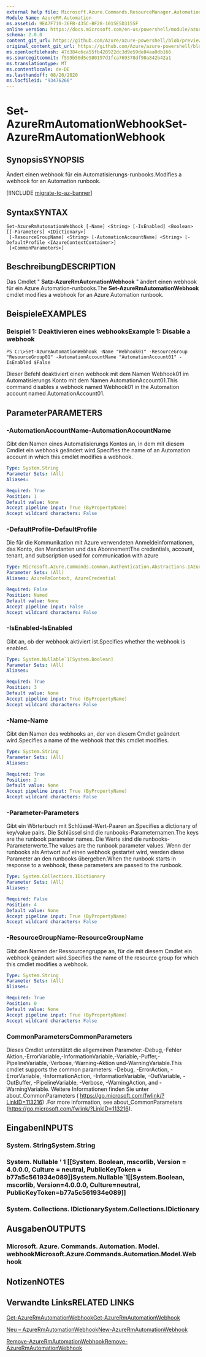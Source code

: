 ```yaml
---
external help file: Microsoft.Azure.Commands.ResourceManager.Automation.dll-Help.xml
Module Name: AzureRM.Automation
ms.assetid: 9EA7F710-36FB-435C-BF28-1015E5D3155F
online version: https://docs.microsoft.com/en-us/powershell/module/azurerm.automation/set-azurermautomationwebhook
schema: 2.0.0
content_git_url: https://github.com/Azure/azure-powershell/blob/preview/src/ResourceManager/Automation/Commands.Automation/help/Set-AzureRMAutomationWebhook.md
original_content_git_url: https://github.com/Azure/azure-powershell/blob/preview/src/ResourceManager/Automation/Commands.Automation/help/Set-AzureRMAutomationWebhook.md
ms.openlocfilehash: 47d384c6ca55fb428922dc3d9e59de84aa0db166
ms.sourcegitcommit: f599b50d5e980197d1fca769378df90a842b42a1
ms.translationtype: MT
ms.contentlocale: de-DE
ms.lasthandoff: 08/20/2020
ms.locfileid: "93476266"
---
```

# <span data-ttu-id="ae145-101">Set-AzureRmAutomationWebhook</span><span class="sxs-lookup"><span data-stu-id="ae145-101">Set-AzureRmAutomationWebhook</span></span>

## <span data-ttu-id="ae145-102">Synopsis</span><span class="sxs-lookup"><span data-stu-id="ae145-102">SYNOPSIS</span></span>
<span data-ttu-id="ae145-103">Ändert einen webhook für ein Automatisierungs-runbooks.</span><span class="sxs-lookup"><span data-stu-id="ae145-103">Modifies a webhook for an Automation runbook.</span></span>

[!INCLUDE [migrate-to-az-banner](../../includes/migrate-to-az-banner.md)]

## <span data-ttu-id="ae145-104">Syntax</span><span class="sxs-lookup"><span data-stu-id="ae145-104">SYNTAX</span></span>

```
Set-AzureRmAutomationWebhook [-Name] <String> [-IsEnabled] <Boolean> [[-Parameters] <IDictionary>]
 [-ResourceGroupName] <String> [-AutomationAccountName] <String> [-DefaultProfile <IAzureContextContainer>]
 [<CommonParameters>]
```

## <span data-ttu-id="ae145-105">Beschreibung</span><span class="sxs-lookup"><span data-stu-id="ae145-105">DESCRIPTION</span></span>
<span data-ttu-id="ae145-106">Das Cmdlet " **Satz-AzureRmAutomationWebhook** " ändert einen webhook für ein Azure Automation-runbooks.</span><span class="sxs-lookup"><span data-stu-id="ae145-106">The **Set-AzureRmAutomationWebhook** cmdlet modifies a webhook for an Azure Automation runbook.</span></span>

## <span data-ttu-id="ae145-107">Beispiele</span><span class="sxs-lookup"><span data-stu-id="ae145-107">EXAMPLES</span></span>

### <span data-ttu-id="ae145-108">Beispiel 1: Deaktivieren eines webhooks</span><span class="sxs-lookup"><span data-stu-id="ae145-108">Example 1: Disable a webhook</span></span>
```
PS C:\>Set-AzureAutomationWebhook -Name "Webhook01" -ResourceGroup "ResourceGroup01" -AutomationAccountName "AutomationAccount01" -IsEnabled $False
```

<span data-ttu-id="ae145-109">Dieser Befehl deaktiviert einen webhook mit dem Namen Webhook01 im Automatisierungs Konto mit dem Namen AutomationAccount01.</span><span class="sxs-lookup"><span data-stu-id="ae145-109">This command disables a webhook named Webhook01 in the Automation account named AutomationAccount01.</span></span>

## <span data-ttu-id="ae145-110">Parameter</span><span class="sxs-lookup"><span data-stu-id="ae145-110">PARAMETERS</span></span>

### <span data-ttu-id="ae145-111">-AutomationAccountName</span><span class="sxs-lookup"><span data-stu-id="ae145-111">-AutomationAccountName</span></span>
<span data-ttu-id="ae145-112">Gibt den Namen eines Automatisierungs Kontos an, in dem mit diesem Cmdlet ein webhook geändert wird.</span><span class="sxs-lookup"><span data-stu-id="ae145-112">Specifies the name of an Automation account in which this cmdlet modifies a webhook.</span></span>

```yaml
Type: System.String
Parameter Sets: (All)
Aliases:

Required: True
Position: 1
Default value: None
Accept pipeline input: True (ByPropertyName)
Accept wildcard characters: False
```

### <span data-ttu-id="ae145-113">-DefaultProfile</span><span class="sxs-lookup"><span data-stu-id="ae145-113">-DefaultProfile</span></span>
<span data-ttu-id="ae145-114">Die für die Kommunikation mit Azure verwendeten Anmeldeinformationen, das Konto, den Mandanten und das Abonnement</span><span class="sxs-lookup"><span data-stu-id="ae145-114">The credentials, account, tenant, and subscription used for communication with azure</span></span>

```yaml
Type: Microsoft.Azure.Commands.Common.Authentication.Abstractions.IAzureContextContainer
Parameter Sets: (All)
Aliases: AzureRmContext, AzureCredential

Required: False
Position: Named
Default value: None
Accept pipeline input: False
Accept wildcard characters: False
```

### <span data-ttu-id="ae145-115">-IsEnabled</span><span class="sxs-lookup"><span data-stu-id="ae145-115">-IsEnabled</span></span>
<span data-ttu-id="ae145-116">Gibt an, ob der webhook aktiviert ist.</span><span class="sxs-lookup"><span data-stu-id="ae145-116">Specifies whether the webhook is enabled.</span></span>

```yaml
Type: System.Nullable`1[System.Boolean]
Parameter Sets: (All)
Aliases:

Required: True
Position: 3
Default value: None
Accept pipeline input: True (ByPropertyName)
Accept wildcard characters: False
```

### <span data-ttu-id="ae145-117">-Name</span><span class="sxs-lookup"><span data-stu-id="ae145-117">-Name</span></span>
<span data-ttu-id="ae145-118">Gibt den Namen des webhooks an, der von diesem Cmdlet geändert wird.</span><span class="sxs-lookup"><span data-stu-id="ae145-118">Specifies a name of the webhook that this cmdlet modifies.</span></span>

```yaml
Type: System.String
Parameter Sets: (All)
Aliases:

Required: True
Position: 2
Default value: None
Accept pipeline input: True (ByPropertyName)
Accept wildcard characters: False
```

### <span data-ttu-id="ae145-119">-Parameter</span><span class="sxs-lookup"><span data-stu-id="ae145-119">-Parameters</span></span>
<span data-ttu-id="ae145-120">Gibt ein Wörterbuch mit Schlüssel-Wert-Paaren an.</span><span class="sxs-lookup"><span data-stu-id="ae145-120">Specifies a dictionary of key/value pairs.</span></span>
<span data-ttu-id="ae145-121">Die Schlüssel sind die runbooks-Parameternamen.</span><span class="sxs-lookup"><span data-stu-id="ae145-121">The keys are the runbook parameter names.</span></span>
<span data-ttu-id="ae145-122">Die Werte sind die runbooks-Parameterwerte.</span><span class="sxs-lookup"><span data-stu-id="ae145-122">The values are the runbook parameter values.</span></span>
<span data-ttu-id="ae145-123">Wenn der runbooks als Antwort auf einen webhook gestartet wird, werden diese Parameter an den runbooks übergeben.</span><span class="sxs-lookup"><span data-stu-id="ae145-123">When the runbook starts in response to a webhook, these parameters are passed to the runbook.</span></span>

```yaml
Type: System.Collections.IDictionary
Parameter Sets: (All)
Aliases:

Required: False
Position: 4
Default value: None
Accept pipeline input: True (ByPropertyName)
Accept wildcard characters: False
```

### <span data-ttu-id="ae145-124">-ResourceGroupName</span><span class="sxs-lookup"><span data-stu-id="ae145-124">-ResourceGroupName</span></span>
<span data-ttu-id="ae145-125">Gibt den Namen der Ressourcengruppe an, für die mit diesem Cmdlet ein webhook geändert wird.</span><span class="sxs-lookup"><span data-stu-id="ae145-125">Specifies the name of the resource group for which this cmdlet modifies a webhook.</span></span>

```yaml
Type: System.String
Parameter Sets: (All)
Aliases:

Required: True
Position: 0
Default value: None
Accept pipeline input: True (ByPropertyName)
Accept wildcard characters: False
```

### <span data-ttu-id="ae145-126">CommonParameters</span><span class="sxs-lookup"><span data-stu-id="ae145-126">CommonParameters</span></span>
<span data-ttu-id="ae145-127">Dieses Cmdlet unterstützt die allgemeinen Parameter:-Debug,-Fehler Aktion,-ErrorVariable,-InformationVariable,-Variable,-Puffer,-PipelineVariable,-Verbose,-Warning-Aktion und-WarningVariable.</span><span class="sxs-lookup"><span data-stu-id="ae145-127">This cmdlet supports the common parameters: -Debug, -ErrorAction, -ErrorVariable, -InformationAction, -InformationVariable, -OutVariable, -OutBuffer, -PipelineVariable, -Verbose, -WarningAction, and -WarningVariable.</span></span> <span data-ttu-id="ae145-128">Weitere Informationen finden Sie unter about_CommonParameters ( https://go.microsoft.com/fwlink/?LinkID=113216) .</span><span class="sxs-lookup"><span data-stu-id="ae145-128">For more information, see about_CommonParameters (https://go.microsoft.com/fwlink/?LinkID=113216).</span></span>

## <span data-ttu-id="ae145-129">Eingaben</span><span class="sxs-lookup"><span data-stu-id="ae145-129">INPUTS</span></span>

### <span data-ttu-id="ae145-130">System. String</span><span class="sxs-lookup"><span data-stu-id="ae145-130">System.String</span></span>

### <span data-ttu-id="ae145-131">System. Nullable ' 1 [[System. Boolean, mscorlib, Version = 4.0.0.0, Culture = neutral, PublicKeyToken = b77a5c561934e089]]</span><span class="sxs-lookup"><span data-stu-id="ae145-131">System.Nullable\`1[[System.Boolean, mscorlib, Version=4.0.0.0, Culture=neutral, PublicKeyToken=b77a5c561934e089]]</span></span>

### <span data-ttu-id="ae145-132">System. Collections. IDictionary</span><span class="sxs-lookup"><span data-stu-id="ae145-132">System.Collections.IDictionary</span></span>

## <span data-ttu-id="ae145-133">Ausgaben</span><span class="sxs-lookup"><span data-stu-id="ae145-133">OUTPUTS</span></span>

### <span data-ttu-id="ae145-134">Microsoft. Azure. Commands. Automation. Model. webhook</span><span class="sxs-lookup"><span data-stu-id="ae145-134">Microsoft.Azure.Commands.Automation.Model.Webhook</span></span>

## <span data-ttu-id="ae145-135">Notizen</span><span class="sxs-lookup"><span data-stu-id="ae145-135">NOTES</span></span>

## <span data-ttu-id="ae145-136">Verwandte Links</span><span class="sxs-lookup"><span data-stu-id="ae145-136">RELATED LINKS</span></span>

[<span data-ttu-id="ae145-137">Get-AzureRmAutomationWebhook</span><span class="sxs-lookup"><span data-stu-id="ae145-137">Get-AzureRmAutomationWebhook</span></span>](./Get-AzureRMAutomationWebhook.md)

[<span data-ttu-id="ae145-138">Neu – AzureRmAutomationWebhook</span><span class="sxs-lookup"><span data-stu-id="ae145-138">New-AzureRmAutomationWebhook</span></span>](./New-AzureRMAutomationWebhook.md)

[<span data-ttu-id="ae145-139">Remove-AzureRmAutomationWebhook</span><span class="sxs-lookup"><span data-stu-id="ae145-139">Remove-AzureRmAutomationWebhook</span></span>](./Remove-AzureRMAutomationWebhook.md)


